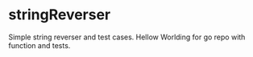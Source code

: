 # stringReverser
Simple string reverser and test cases.
Hellow Worlding for go repo with function and tests.
